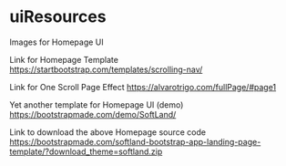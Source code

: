# uiResources
Images for Homepage UI

Link for Homepage Template
https://startbootstrap.com/templates/scrolling-nav/

Link for One Scroll Page Effect
https://alvarotrigo.com/fullPage/#page1

Yet another template for Homepage UI (demo)
https://bootstrapmade.com/demo/SoftLand/

Link to download the above Homepage source code
https://bootstrapmade.com/softland-bootstrap-app-landing-page-template/?download_theme=softland.zip
